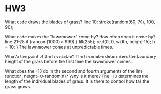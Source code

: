 # HW3
What code draws the blades of grass?
line 10: stroke(random(60, 70), 100, 90);

What code makes the "lawnmower" come by? How often does it come by?
line 21-25
if (random(1000) > 999) {
    fill(255);
    rect(0, 0, width, height-15);
    h = 10;
  }
 The lawnmower comes at unpredictable times.

What's the point of the h variable?
The h variable determines the boundary height of the grass before the first time the lawnmower comes.

What does the -10 do in the second and fourth arguments of the line function, height-10-random(h)? Why is it there?
The -10 determines the length of the individual blades of grass. It is there to control how tall the grass grows.
